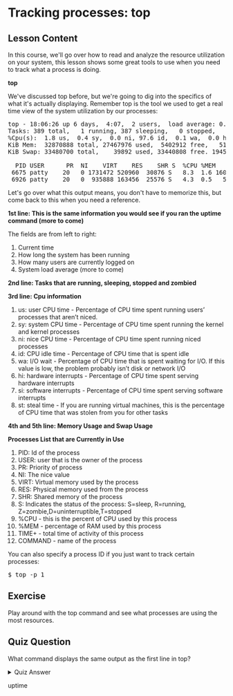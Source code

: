 # Tracking processes: top

## Lesson Content

In this course, we'll go over how to read and analyze the resource utilization on your system, this lesson shows some great tools to use when you need to track what a process is doing. 

<b>top</b>

We've discussed top before, but we're going to dig into the specifics of what it's actually displaying. Remember top is the tool we used to get a real time view of the system utilization by our processes:

<pre>
top - 18:06:26 up 6 days,  4:07,  2 users,  load average: 0.92, 0.62, 0.59
Tasks: 389 total,   1 running, 387 sleeping,   0 stopped,   1 zombie
%Cpu(s):  1.8 us,  0.4 sy,  0.0 ni, 97.6 id,  0.1 wa,  0.0 hi,  0.0 si,  0.0 st
KiB Mem:  32870888 total, 27467976 used,  5402912 free,   518808 buffers
KiB Swap: 33480700 total,    39892 used, 33440808 free. 19454152 cached Mem

  PID USER      PR  NI    VIRT    RES    SHR S  %CPU %MEM     TIME+ COMMAND                             
 6675 patty    20   0 1731472 520960  30876 S   8.3  1.6 160:24.79 chrome                             
 6926 patty    20   0  935888 163456  25576 S   4.3  0.5   5:28.13 chrome 
</pre>

Let's go over what this output means, you don't have to memorize this, but come back to this when you need a reference.

<b>1st line: This is the same information you would see if you ran the uptime command (more to come)</b>

The fields are from left to right:
<ol>
<li>Current time</li>
<li>How long the system has been running</li>
<li>How many users are currently logged on</li>
<li>System load average (more to come)</li>
</ol>

<b>2nd line: Tasks that are running, sleeping, stopped and zombied</b>

<b>3rd line: Cpu information</b>

<ol>
<li>us: user CPU time - Percentage of CPU time spent running users’ processes that aren’t niced.</li>
<li>sy: system CPU time - Percentage of CPU time spent running the kernel and kernel processes</li>
<li>ni: nice CPU time - Percentage of CPU time spent running niced processes</li>
<li>id: CPU idle time - Percentage of CPU time that is spent idle</li>
<li>wa: I/O wait - Percentage of CPU time that is spent waiting for I/O. If this value is low, the problem probably isn’t disk or network I/O</li> 
<li>hi: hardware interrupts - Percentage of CPU time spent serving hardware interrupts</li>
<li>si: software interrupts - Percentage of CPU time spent serving software interrupts</li>
<li>st: steal time - If you are running virtual machines, this is the percentage of CPU time that was stolen from you for other tasks</li>
</ol>

<b>4th and 5th line: Memory Usage and Swap Usage</b>

<b>Processes List that are Currently in Use</b>

<ol>
<li>PID: Id of the process</li>
<li>USER: user that is the owner of the process</li>
<li>PR: Priority of process</li>
<li>NI: The nice value</li>
<li>VIRT: Virtual memory used by the process</li>
<li>RES: Physical memory used from the process</li>
<li>SHR: Shared memory of the process</li>
<li>S: Indicates the status of the process: S=sleep, R=running, Z=zombie,D=uninterruptible,T=stopped</li>
<li>%CPU - this is the percent of CPU used by this process</li>
<li>%MEM - percentage of RAM used by this process</li>
<li>TIME+ - total time of activity of this process</li>
<li>COMMAND - name of the process</li>
</ol>

You can also specify a process ID if you just want to track certain processes:

<pre>$ top -p 1</pre>

## Exercise

Play around with the top command and see what processes are using the most resources.

## Quiz Question

What command displays the same output as the first line in top?

<details>
    <summary>Quiz Answer</summary>
</details>

uptime